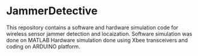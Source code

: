 # JammerDetective
This repository contains a software and hardware simulation code for wireless sensor jammer detection and locaization.
Software simulation was done on MATLAB
Hardware simulation done using Xbee transceivers and coding on ARDUINO platform.
